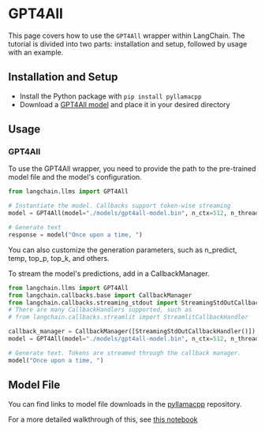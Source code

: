 # GPT4All

This page covers how to use the `GPT4All` wrapper within LangChain. The tutorial is divided into two parts: installation and setup, followed by usage with an example.

## Installation and Setup
- Install the Python package with `pip install pyllamacpp`
- Download a [GPT4All model](https://github.com/nomic-ai/pyllamacpp#supported-model) and place it in your desired directory

## Usage

### GPT4All

To use the GPT4All wrapper, you need to provide the path to the pre-trained model file and the model's configuration.

```python
from langchain.llms import GPT4All

# Instantiate the model. Callbacks support token-wise streaming
model = GPT4All(model="./models/gpt4all-model.bin", n_ctx=512, n_threads=8)

# Generate text
response = model("Once upon a time, ")
```

You can also customize the generation parameters, such as n_predict, temp, top_p, top_k, and others.

To stream the model's predictions, add in a CallbackManager.

```python
from langchain.llms import GPT4All
from langchain.callbacks.base import CallbackManager
from langchain.callbacks.streaming_stdout import StreamingStdOutCallbackHandler
# There are many CallbackHandlers supported, such as
# from langchain.callbacks.streamlit import StreamlitCallbackHandler

callback_manager = CallbackManager([StreamingStdOutCallbackHandler()])
model = GPT4All(model="./models/gpt4all-model.bin", n_ctx=512, n_threads=8, callback_manager=callback_manager, verbose=True)

# Generate text. Tokens are streamed through the callback manager.
model("Once upon a time, ")
```

## Model File

You can find links to model file downloads in the [pyllamacpp](https://github.com/nomic-ai/pyllamacpp) repository.

For a more detailed walkthrough of this, see [this notebook](../modules/models/llms/integrations/gpt4all.ipynb)
